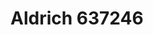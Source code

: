 <a name="material" />

# Aldrich 637246
<script type="application/ld+json">
  {
    "@context": "https://schema.org/",
    "@type": "ChemicalSubstance",
    "http://purl.org/dc/terms/conformsTo":
      {
        "@type": "CreativeWork",
        "@id": "https://bioschemas.org/profiles/ChemicalSubstance/0.4-RELEASE/"
      },
    "@id": "https://egonw.github.io/nanowiki/nanowiki366.html#material",
    "name": "Aldrich 637246",
    "sameAs": "http://127.0.0.1/mediawiki/index.php/Special:URIResolver/Aldrich_637246"
  }
</script>

